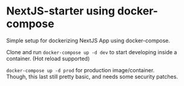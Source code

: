 # NextJS-starter using docker-compose
Simple setup for dockerizing NextJS App using docker-compose.

Clone and run `docker-compose up -d dev` to start developing inside a container. (Hot reload supported)

`docker-compose up -d prod` for production image/container.
<br/>
Though, this last still pretty basic, and needs some security patches.

